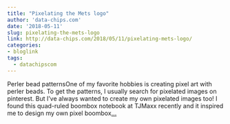 ```yaml
---
title: "Pixelating the Mets logo"
author: 'data-chips.com'
date: '2018-05-11'
slug: pixelating-the-mets-logo
link: http://data-chips.com/2018/05/11/pixelating-mets-logo/
categories:
- bloglink
tags:
  - datachipscom
---
```


Perler bead patternsOne of my favorite hobbies is creating pixel art with perler beads. To get the patterns, I usually search for pixelated images on pinterest. But I’ve always wanted to create my own pixelated images too! I found this quad-ruled boombox notebook at TJMaxx recently and it inspired me to design my own pixel boombox[... <i class="fas fa-external-link-alt"></i>](http://data-chips.com/2018/05/11/pixelating-mets-logo/)

